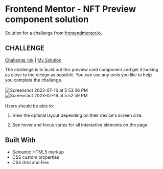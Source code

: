 # Frontend Mentor - NFT Preview component solution

Solution for a challenge from [frontendmentor.io.](https://www.frontendmentor.io/home)

## CHALLENGE

[Challenge link](https://www.frontendmentor.io/challenges/nft-preview-card-component-SbdUL_w0U) | [My Solution](https://poko91.github.io/Frontend-Mentor-Challenges/NFT-preview-card-component/)

The challenge is to build out this preview card component and get it looking as close to the design as possible. You can use any tools you like to help you complete the challenge.
\
\
![Screenshot 2023-07-16 at 5 53 06 PM](https://github.com/poko91/Frontend-Mentor-Challenges/assets/82212882/727ede83-5d71-4788-a2be-5ac9f4a38e52) ![Screenshot 2023-07-16 at 5 52 59 PM](https://github.com/poko91/Frontend-Mentor-Challenges/assets/82212882/c6ce889f-837b-4ccc-bbd8-02995b090369)
\
\
Users should be able to:

1. View the optimal layout depending on their device's screen size.

2. See hover and focus states for all interactive elements on the page

## Built With

- Semantic HTML5 markup
- CSS custom properties
- CSS Grid and Flex
